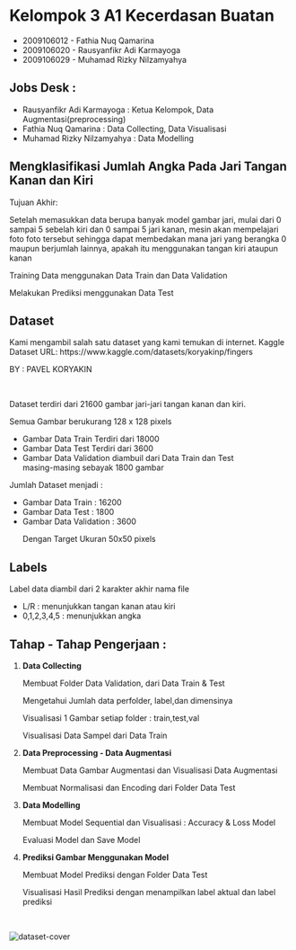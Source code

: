 <h1>Kelompok 3 A1 Kecerdasan Buatan</h1>
<ul>
  <li>2009106012 - Fathia Nuq Qamarina</li>
	<li>2009106020 - Rausyanfikr Adi Karmayoga</li>
	<li>2009106029 - Muhamad Rizky Nilzamyahya</li>
</ul>

<h2>Jobs Desk : </h2>
<ul>
	<li>Rausyanfikr Adi Karmayoga : Ketua Kelompok, Data Augmentasi(preprocessing)</li>
  <li>Fathia Nuq Qamarina : Data Collecting, Data Visualisasi</li>
	<li>Muhamad Rizky Nilzamyahya : Data Modelling</li>
</ul>

<h2>Mengklasifikasi Jumlah Angka Pada Jari Tangan Kanan dan Kiri</h2>

Tujuan Akhir:
<br>
<p>Setelah memasukkan data berupa banyak model gambar jari, mulai dari 0 sampai 5 sebelah kiri dan 0 sampai 5 jari kanan, mesin akan mempelajari foto foto tersebut sehingga dapat membedakan mana jari yang berangka 0 maupun berjumlah lainnya, apakah itu menggunakan tangan kiri ataupun kanan</p>
<p>Training Data menggunakan Data Train dan Data Validation</p>
<p>Melakukan Prediksi menggunakan Data Test</p>

<h2>Dataset</h2>

<p>Kami mengambil salah satu dataset yang kami temukan di internet.
Kaggle Dataset URL: https://www.kaggle.com/datasets/koryakinp/fingers</p>
<p>BY : PAVEL KORYAKIN</p>
<br>
	<p>Dataset terdiri dari 21600 gambar jari-jari tangan kanan dan kiri.</p>
	<p>Semua Gambar berukurang 128 x 128 pixels</p>
	<ul>
		<li>Gambar Data Train Terdiri dari 18000</li>
		<li>Gambar Data Test Terdiri dari 3600</li>
		<li>Gambar Data Validation diambuil dari Data Train dan Test<br>masing-masing sebayak 1800 gambar</li>
	</ul>
	<p>Jumlah Dataset menjadi :</p>
	<ul>
		<li>Gambar Data Train : 16200</li>
		<li>Gambar Data Test : 1800</li>
		<li>Gambar Data Validation : 3600</li>
		<p>Dengan Target Ukuran 50x50 pixels</p>
	</ul>

<h2>Labels</h2>

<p>Label data diambil dari 2 karakter akhir nama file</p>
<ul>
		<li>L/R : menunjukkan tangan kanan atau kiri</li>
		<li>0,1,2,3,4,5 : menunjukkan angka </li>
	</ul>

<h2>Tahap - Tahap Pengerjaan :</h2>
<ol>
	<li><b>Data Collecting</b>
				<p>Membuat Folder Data Validation, dari Data Train & Test</p>
				<p>Mengetahui Jumlah data perfolder, label,dan dimensinya</p>
				<p>Visualisasi 1 Gambar setiap folder : train,test,val</p>
				<p>Visualisasi Data Sampel dari Data Train</p>
	</li>
	<li><b>Data Preprocessing - Data Augmentasi</b>
				<p>Membuat Data Gambar Augmentasi dan Visualisasi Data Augmentasi</p>
				<p>Membuat Normalisasi dan Encoding dari Folder Data Test</p>
	</li>
	<li><b>Data Modelling</b>
				<p>Membuat Model Sequential dan Visualisasi : Accuracy & Loss Model</p>
				<p>Evaluasi Model dan Save Model</p>
	</li>
	<li><b>Prediksi Gambar Menggunakan Model</b>
				<p>Membuat Model Prediksi dengan Folder Data Test</p>
				<p>Visualisasi Hasil Prediksi dengan menampilkan label aktual dan label prediksi</p>
	</li>
	
</ol>
<br>


![dataset-cover](https://user-images.githubusercontent.com/74334625/205540490-c7a620d3-0e3b-4f01-ae7c-4489e2c24305.jpg)
